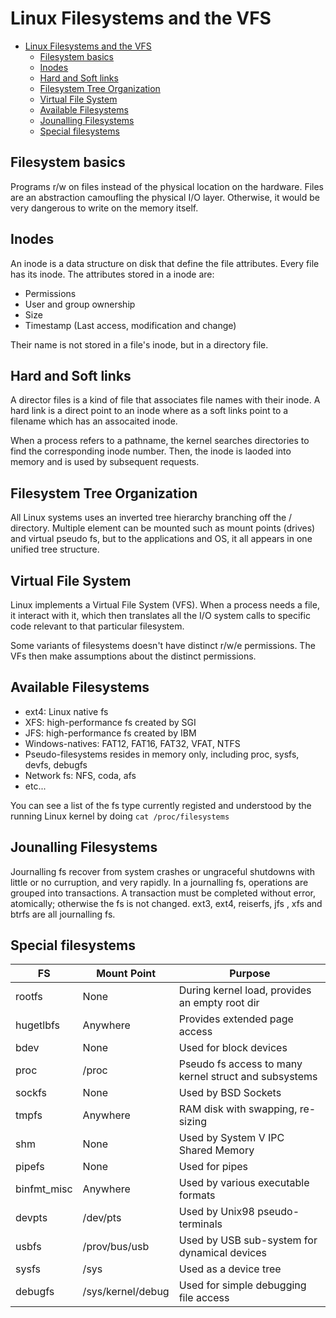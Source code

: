 # Linux Filesystems and the VFS

- [Linux Filesystems and the VFS](#Linux-Filesystems-and-the-VFS)
  - [Filesystem basics](#Filesystem-basics)
  - [Inodes](#Inodes)
  - [Hard and Soft links](#Hard-and-Soft-links)
  - [Filesystem Tree Organization](#Filesystem-Tree-Organization)
  - [Virtual File System](#Virtual-File-System)
  - [Available Filesystems](#Available-Filesystems)
  - [Jounalling Filesystems](#Jounalling-Filesystems)
  - [Special filesystems](#Special-filesystems)

## Filesystem basics

Programs r/w on files instead of the physical location on the hardware. Files are an abstraction camoufling the physical I/O layer. Otherwise, it would be very dangerous to write on the memory itself.

## Inodes

An inode is a data structure on disk that define the file attributes. Every file has its inode. The attributes stored in a inode are:

* Permissions
* User and group ownership
* Size
* Timestamp (Last access, modification and change)

Their name is not stored in a file's inode, but in a directory file.

## Hard and Soft links

A director files is a kind of file that associates file names with their inode. A hard link is a direct point to an inode where as a soft links point to a filename which has an assocaited inode.

When a process refers to a pathname, the kernel searches directories to find the corresponding inode number. Then, the inode is laoded into memory and is used by subsequent requests.

## Filesystem Tree Organization

All Linux systems uses an inverted tree hierarchy branching off the / directory. Multiple element can be mounted such as mount points (drives) and virtual pseudo fs, but to the applications and OS, it all appears in one unified tree structure. 

## Virtual File System

Linux implements a Virtual File System (VFS). When a process needs a file, it interact with it, which then translates all the I/O system calls to specific code relevant to that particular filesystem.

Some variants of filesystems doesn't have distinct r/w/e permissions. The VFs then make assumptions about the distinct permissions. 

## Available Filesystems

* ext4: Linux native fs
* XFS: high-performance fs created by SGI
* JFS: high-performance fs created by IBM
* Windows-natives: FAT12, FAT16, FAT32, VFAT, NTFS
* Pseudo-filesystems resides in memory only, including proc, sysfs, devfs, debugfs
* Network fs: NFS, coda, afs
* etc...

You can see a list of the fs type currently registed and understood by the running Linux kernel by doing `cat /proc/filesystems`

## Jounalling Filesystems

Journalling fs recover from system crashes or ungraceful shutdowns with little or no curruption, and very rapidly. In a journalling fs, operations are grouped into transactions. A transaction must be completed without error, atomically; otherwise the fs is not changed. ext3, ext4, reiserfs, jfs , xfs and btrfs are all journalling fs. 

## Special filesystems

| FS          | Mount Point       | Purpose                                               |
| ----------- | ----------------- | ----------------------------------------------------- |
| rootfs      | None              | During kernel load, provides an empty root dir        |
| hugetlbfs   | Anywhere          | Provides extended page access                         |
| bdev        | None              | Used for block devices                                |
| proc        | /proc             | Pseudo fs access to many kernel struct and subsystems |
| sockfs      | None              | Used by BSD Sockets                                   |
| tmpfs       | Anywhere          | RAM disk with swapping, re-sizing                     |
| shm         | None              | Used by System V IPC Shared Memory                    |
| pipefs      | None              | Used for pipes                                        |
| binfmt_misc | Anywhere          | Used by various executable formats                    |
| devpts      | /dev/pts          | Used by Unix98 pseudo-terminals                       |
| usbfs       | /prov/bus/usb     | Used by USB sub-system for dynamical devices          |
| sysfs       | /sys              | Used as a device tree                                 |
| debugfs     | /sys/kernel/debug | Used for simple debugging file access                 |

